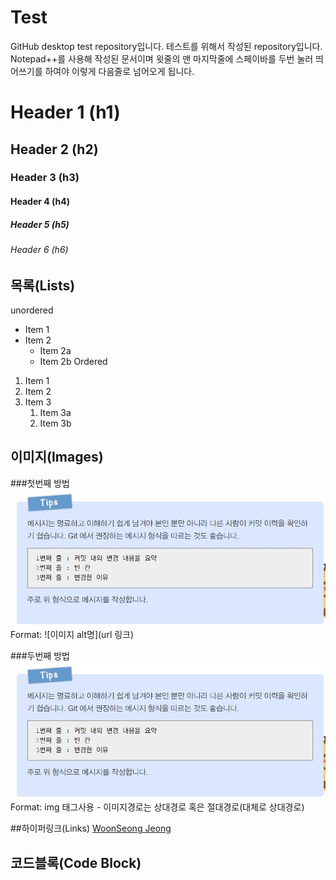 # Test
GitHub desktop test repository입니다. 테스트를 위해서 작성된 repository입니다.  
Notepad++를 사용해 작성된 문서이며 윗줄의 맨 마지막줄에 스페이바를 두번 눌러 띄어쓰기를 하여야 이렇게 다음줄로 넘어오게 됩니다.  
# Header 1 (h1)
## Header 2 (h2)
### Header 3 (h3)
#### Header 4 (h4)
##### Header 5 (h5)
###### Header 6 (h6)

## 목록(Lists)
unordered  
* Item 1
* Item 2
	* Item 2a
	* Item 2b
Ordered
1. Item 1
1. Item 2
1. Item 3
	1. Item 3a
	1. Item 3b

## 이미지(Images)
###첫번째 방법
![TestImage](GitMessageFormat.jpg)
Format: ![이미지 alt명](url 링크)

###두번째 방법
<a href="#"><img src="GitMessageFormat.jpg" width="700" alt="Test Image"></a>  
Format: img 태그사용 - 이미지경로는 상대경로 혹은 절대경로(대체로 상대경로)  

##하이퍼링크(Links)
[WoonSeong Jeong](http://wsjeong.site "WoonSeong Jeong's site")

## 코드블록(Code Block)  
